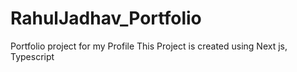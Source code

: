 # RahulJadhav_Portfolio
Portfolio project for my Profile
This Project is created using Next js, Typescript 
